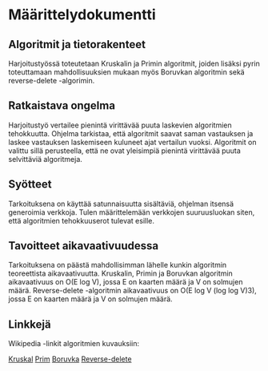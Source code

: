 <h1>Määrittelydokumentti</h1>

<h2>Algoritmit ja tietorakenteet</h2>

Harjoitustyössä toteutetaan Kruskalin ja Primin algoritmit, joiden lisäksi pyrin toteuttamaan mahdollisuuksien mukaan myös Boruvkan algoritmin sekä reverse-delete -algorimin.

<h2>Ratkaistava ongelma</h2>

Harjoitustyö vertailee pienintä virittävää puuta laskevien algoritmien tehokkuutta. Ohjelma tarkistaa, että algoritmit saavat saman vastauksen ja laskee vastauksen laskemiseen kuluneet ajat vertailun vuoksi. Algoritmit on valittu sillä perusteella, että ne ovat yleisimpiä pienintä virittävää puuta selvittäviä algoritmeja.

<h2>Syötteet</h2>

Tarkoituksena on käyttää satunnaisuutta sisältäviä, ohjelman itsensä generoimia verkkoja. Tulen määrittelemään verkkojen suuruusluokan siten, että algoritmien tehokkuuserot tulevat esille.

<h2>Tavoitteet aikavaativuudessa</h2>

Tarkoituksena on päästä mahdollisimman lähelle kunkin algoritmin teoreettista aikavaativuutta. Kruskalin, Primin ja Boruvkan algoritmin aikavaativuus on O(E log V), jossa E on kaarten määrä ja V on solmujen määrä. Reverse-delete -algoritmin aikavaativuus on O(E log V (log log V)3), jossa E on kaarten määrä ja V on solmujen määrä.

<h2>Linkkejä</h2>

Wikipedia -linkit algoritmien kuvauksiin:

[Kruskal](https://en.wikipedia.org/wiki/Kruskal%27s_algorithm)
[Prim](https://en.wikipedia.org/wiki/Prim%27s_algorithm)
[Boruvka](https://en.wikipedia.org/wiki/Bor%C5%AFvka%27s_algorithm)
[Reverse-delete](https://en.wikipedia.org/wiki/Reverse-delete_algorithm)
